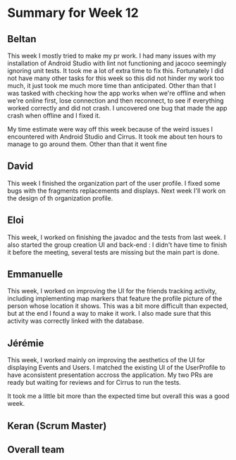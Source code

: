 # Summary for Week 12

## Beltan

This week I mostly tried to make my pr work. I had many issues with my installation of Android Studio with lint not functioning and jacoco seemingly ignoring unit tests. It took me a lot of extra time to fix this. Fortunately I did not have many other tasks for this week so this did not hinder my work too much, it just took me much more time than anticipated. Other than that I was tasked with checking how the app works when we're offline and when we're online first, lose connection and then reconnect, to see if everything worked correctly and did not crash. I uncovered one bug that made the app crash when offline and I fixed it.

My time estimate were way off this week because of the weird issues I encountered with Android Studio and Cirrus. It took me about ten hours to manage to go around them. Other than that it went fine

## David

This week I finished the organization part of the user profile. I fixed some bugs with the fragments replacements and displays. Next week I'll work on the design of th organization profile.


## Eloi 

This week, I worked on finishing the javadoc and the tests from last week. I also started the group creation UI and back-end : I didn't have time to finish it before the meeting, several tests are missing but the main part is done. 


## Emmanuelle

This week, I worked on improving the UI for the friends tracking activity, including implementing map markers that feature the profile picture of the person whose location it shows. This was a bit more difficult than expected, but at the end I found a way to make it work. I also made sure that this activity was correctly linked with the database.

## Jérémie 

This week, I worked mainly on improving the aesthetics of the UI for displaying Events and Users. I matched the existing UI of the UserProfile to have aconsistent presentation accross the application. My two PRs are ready but waiting for reviews and for Cirrus to run the tests.

It took me a little bit more than the expected time but overall this was a good week.



## Keran (Scrum Master)



## Overall team


